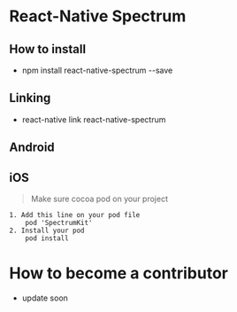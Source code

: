 # React-Native Spectrum

## How to install
* npm install react-native-spectrum --save

## Linking
* react-native link react-native-spectrum

## Android 


## iOS
> Make sure cocoa pod on your project

    1. Add this line on your pod file
        pod 'SpectrumKit'
    2. Install your pod
        pod install


# How to become a contributor
- update soon